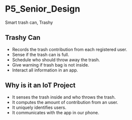 # P5_Senior_Design
Smart trash can, Trashy

## Trashy Can
* Records the trash contribution from each registered user.
* Sense if the trash can is full.
* Schedule who should throw away the trash.
* Give warning if trash bag is not inside.
* Interact all information in an app.

## Why is it an IoT Project
* It senses the trash inside and who throws the trash.
* It computes the amount of contribution from an user.
* It uniquely identifies users.
* It communicates with the app in our phone.